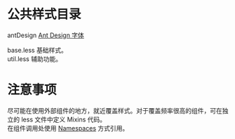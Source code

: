 # 公共样式目录

antDesign [Ant Design 字体](https://ant.design/docs/resource/download-cn)  

base.less 基础样式。  
util.less 辅助功能。  

# 注意事项

尽可能在使用外部组件的地方，就近覆盖样式。对于覆盖频率很高的组件，可在独立的 less 文件中定义 Mixins 代码。  
在组件调用处使用 [Namespaces](http://lesscss.org/features/#mixins-feature-namespaces) 方式引用。  
